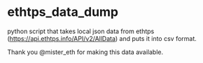 # ethtps_data_dump
python script that takes local json data from ethtps (https://api.ethtps.info/API/v2/AllData) and puts it into csv format.

Thank you @mister_eth for making this data available. 
